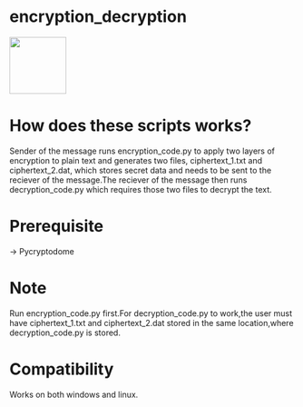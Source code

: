 # encryption_decryption

<img src="https://cdn.jsdelivr.net/gh/devicons/devicon/icons/python/python-original-wordmark.svg" width="100" height="100" />

# How does these scripts works?

Sender of the message runs encryption_code.py to apply two layers of encryption to plain text and generates two files, ciphertext_1.txt and ciphertext_2.dat, which 
stores secret data and needs to be sent to the reciever of the message.The reciever of the message then runs decryption_code.py which requires those two files to 
decrypt the text. 

# Prerequisite

-> Pycryptodome

# Note

Run encryption_code.py first.For decryption_code.py to work,the user must have ciphertext_1.txt and ciphertext_2.dat stored in the same location,where 
decryption_code.py is stored.

# Compatibility

Works on both windows and linux.
